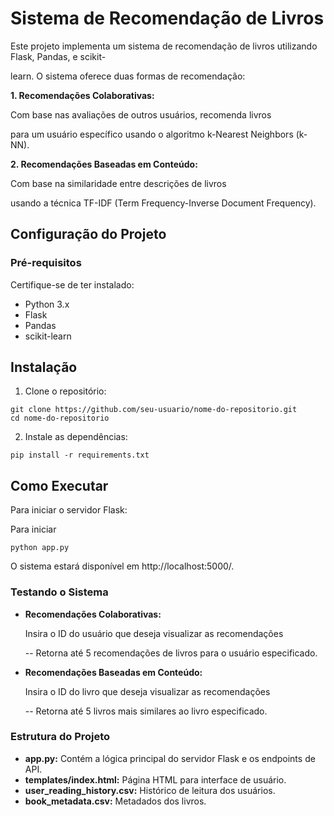 # Sistema de Recomendação de Livros

Este projeto implementa um sistema de recomendação de livros utilizando Flask, Pandas, e scikit-

learn. O sistema oferece duas formas de recomendação:


**1. Recomendações Colaborativas:** 

Com base nas avaliações de outros usuários, recomenda livros

para um usuário específico usando o algoritmo k-Nearest Neighbors (k-NN).

**2. Recomendações Baseadas em Conteúdo:**

Com base na similaridade entre descrições de livros

usando a técnica TF-IDF (Term Frequency-Inverse Document Frequency).

## Configuração do Projeto

### Pré-requisitos
Certifique-se de ter instalado:

- Python 3.x
- Flask
- Pandas
- scikit-learn

## Instalação
1. Clone o repositório:

````shell
git clone https://github.com/seu-usuario/nome-do-repositorio.git
cd nome-do-repositorio
````
2. Instale as dependências:
````shell
pip install -r requirements.txt
````


## Como Executar

Para iniciar o servidor Flask:

Para iniciar 
```shell
python app.py
```
O sistema estará disponível em http://localhost:5000/.

### Testando o Sistema

- **Recomendações Colaborativas:**

  Insira o ID do usuário que deseja visualizar as recomendações

     -- Retorna até 5 recomendações de livros para o usuário especificado.

- **Recomendações Baseadas em Conteúdo:**
 
  Insira o ID do livro que deseja visualizar as recomendações
 
    -- Retorna até 5 livros mais similares ao livro especificado.

### Estrutura do Projeto

- **app.py:** Contém a lógica principal do servidor Flask e os endpoints de API.
- **templates/index.html:** Página HTML para interface de usuário.
- **user_reading_history.csv:** Histórico de leitura dos usuários.
- **book_metadata.csv:** Metadados dos livros.
